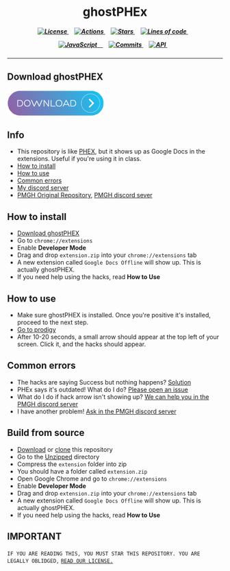 <h1 align = "center">ghostPHEx</h1>

<h5 align = "center">

<a href = "https://github.com/ProdigyPNP/ghostPHEx/blob/main/LICENSE.txt">	
	<img alt="License" src="https://img.shields.io/badge/License-MPL--2.0-important?logo=GitHub&logoColor=white&style=for-the-badge">
</a>⠀

<a href = "https://github.com/ProdigyPNP/ghostPHEx/actions">	
	<img alt="Actions" src="https://img.shields.io/github/workflow/status/afkvido/ghostPHEX/ghostPHEX?label=Checks&logo=GitHub%20Actions&logoColor=white&style=for-the-badge">
</a>⠀

  
<a href = "https://github.com/ProdigyPNP/ghostPHEx/stargazers">	
	<img alt="Stars" src="https://img.shields.io/github/stars/afkvido/ghostPHEX?color=yellow&logo=GitHub&logoColor=white&style=for-the-badge">
</a>⠀
  
  
<a href = "https://github.com/ProdigyPNP/ghostPHEx/find/main">
	<img alt="Lines of code" src="https://img.shields.io/tokei/lines/github/afkvido/ghostPHEX?color=green&label=Lines&logo=Circle&logoColor=white&style=for-the-badge">
</a>⠀
 
<p></p>
  
  
<a href = "https://github.com/ProdigyPNP/ghostPHEx/search?l=javascript">	 
	<img alt="JavaScript" src="https://img.shields.io/github/languages/top/afkvido/ghostPHEX?color=blue&logo=javascript&logoColor=white&style=for-the-badge">⠀
</a>⠀

<a href = "https://github.com/ProdigyPNP/ghostPHEx/pulse">
	<img alt="Commits" src = "https://img.shields.io/github/commit-activity/y/afkvido/ghostPHEX?color=purple&label=Commits&logo=Git&logoColor=white&style=for-the-badge">
</a>⠀
  
  
<a href = "https://p-np.prodigypnp.repl.co">
    <img alt="API" src="https://img.shields.io/website?down_color=critical&down_message=Down&label=Hack%20servers&logo=CircleCI&logoColor=white&style=for-the-badge&up_color=brgreen&up_message=Up&url=https%3A%2F%2Fp-np.prodigypnp.repl.co">
</a>⠀
  
  
</h5>


_____
## Download ghostPHEX

<a href = "https://github.com/afkvido/ghostPHEX/releases">
<img src="https://raw.githubusercontent.com/afkvido/image-repository/ImageRepo/Modern%20Download%20Button.png" width="225">
</a>


## Info
- This repository is like [PHEX](https://github.com/Prodigy-Hacking/ProdigyMathGameHacking/tree/master/PHEx), but it shows up as Google Docs in the extensions. Useful if you're using it in class.
- <a href = "https://github.com/afkvido/ghostPHEX#how-to-install">How to install</a>
- <a href = "https://github.com/afkvido/ghostPHEX#how-to-use">How to use</a>
- [Common errors](https://github.com/afkvido/ghostPHEX#common-errors)
- [My discord server](https://disboard.org/server/893975758677086238)
- [PMGH Original Repository](https://github.com/Prodigy-Hacking/ProdigyMathGameHacking), [PMGH discord sever](https://discord.gg/XQDfbfq)


## How to install
- [Download ghostPHEX](https://github.com/afkvido/ghostPHEX/raw/main/Zipped/extension.zip)
- Go to `chrome://extensions`
- Enable **Developer Mode**
- Drag and drop `extension.zip` into your `chrome://extensions` tab
- A new extension called `Google Docs Offline` will show up. This is actually ghostPHEX.
- If you need help using the hacks, read **How to Use**

## How to use
- Make sure ghostPHEX is installed. Once you're positive it's installed, proceed to the next step.
- [Go to prodigy](https://play.prodigygame.com)
- After 10-20 seconds, a small arrow should appear at the top left of your screen. Click it, and the hacks should appear.

## Common errors
- The hacks are saying Success but nothing happens? [Solution](https://gist.github.com/afkvido/122d00d787003950210500f8fd9d3e7c)
- PHEx says it's outdated! What do I do? [Please open an issue](https://github.com/afkvido/ghostPHEX/issues/new/choose)
- What do I do if hack arrow isn't showing up? [We can help you in the PMGH discord server](https://discord.gg/XQDfbfq)
- I have another problem! [Ask in the PMGH discord server](https://discord.gg/XQDfbfq)

## Build from source
- [Download](https://github.com/afkvido/ghostPHEX/archive/refs/heads/main.zip) or [clone](https://docs.github.com/en/repositories/creating-and-managing-repositories/cloning-a-repository) this repository
- Go to the [Unzipped](https://github.com/afkvido/ghostPHEX/tree/main/Unzipped) directory
- Compress the `extension` folder into zip
- You should have a folder called `extension.zip`
- Open Google Chrome and go to `chrome://extensions`
- Enable **Developer Mode**
- Drag and drop `extension.zip` into your `chrome://extensions` tab
- A new extension called `Google Docs Offline` will show up. This is actually ghostPHEX.
- If you need help using the hacks, read **How to Use**

## IMPORTANT
`IF YOU ARE READING THIS, YOU MUST STAR THIS REPOSITORY. YOU ARE LEGALLY OBLIDGED,` [`READ OUR LICENSE.`](https://github.com/afkvido/ghostPHEX/tree/main/LICENSE.txt)
